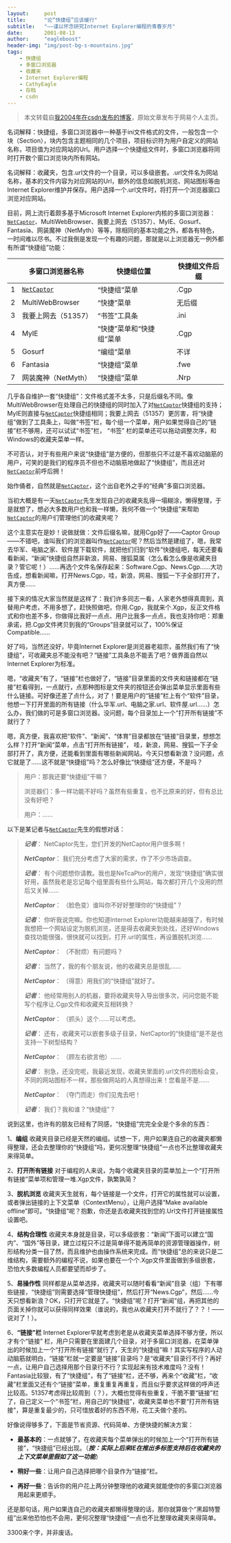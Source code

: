 ```yaml
---
layout:     post
title:      "论“快捷组”应该缓行"
subtitle:   "——谨以怀念研究Internet Explorer编程的青春岁月"
date:       2001-08-13
author:     "eagleboost"
header-img: "img/post-bg-s-mountains.jpg"
tags:
    - 快捷组
    - 多窗口浏览器
    - 收藏夹
    - Internet Explorer编程
    - CathyEagle
    - 存档
    - csdn
---
```


> 本文转载自[我2004年在csdn发布的博客](https://blog.csdn.net/CathyEagle/article/details/106259)，原始文章发布于网易个人主页。

名词解释：快捷组，多窗口浏览器中一种基于ini文件格式的文件，一般包含一个块（Section），块内包含主题相同的几个项目，项目标识符为用户自定义的网站名称，项目值为对应网站的Url。用户选择一个快捷组文件时，多窗口浏览器将同时打开数个窗口浏览块内所有网站。

名词解释：收藏夹，包含.url文件的一个目录，可以多级嵌套。.url文件名为网站名称，基本的文件内容为对应网站的Url，额外的信息如脱机浏览、网站图标等由Internet Explorer维护并保存。用户选择一个.url文件时，将打开一个浏览器窗口浏览对应网站。

目前，网上流行着颇多基于Microsoft Internet Explorer内核的多窗口浏览器：[`NetCaptor`](https://en.wikipedia.org/wiki/NetCaptor)、MultiWebBrowser、我要上网去（51357）、MyIE、Gosurf、Fantasia、网装魔神（NetMyth）等等，除相同的基本功能之外，都各有特色，一时间难以尽书。不过我倒是发现一个有趣的问题，那就是以上浏览器无一例外都有所谓“快捷组”功能：

||多窗口浏览器名称|快捷组位置|快捷组文件后缀|
|----|---------------|--------|------------|
|1|[`NetCaptor`](https://en.wikipedia.org/wiki/NetCaptor)|“快捷组”菜单|.Cgp |
|2|MultiWebBrowser|“快捷”菜单|无后缀 |
|3|我要上网去（51357）|“书签”工具条|.ini |
|4|MyIE|“快捷”菜单和“快捷组”菜单|.Cgp |
|5|Gosurf|“编组”菜单|不详 |
|6|Fantasia|“快捷组”菜单|.fwe |
|7|网装魔神（NetMyth）|“快捷组”菜单|.Nrp |

几乎各自维护一套“快捷组”：文件格式差不太多，只是后缀名不同。像MultiWebBrowser在处理自己的快捷组的同时加入了对[`NetCaptor`](https://en.wikipedia.org/wiki/NetCaptor)快捷组的支持；MyIE则直接与[`NetCaptor`](https://en.wikipedia.org/wiki/NetCaptor)快捷组相同；我要上网去（51357）更厉害，将“快捷组”做到了工具条上，叫做“书签”栏，每个组一个菜单，用户如果觉得自己的“链接”栏不够用，还可以试试“书签”栏， “书签” 栏的菜单还可以拖动调整次序，和Windows的收藏夹菜单一样。

不可否认，对于有些用户来说“快捷组”是方便的，但那些只不过是不喜欢动脑筋的用户，可笑的是我们的程序员不但也不动脑筋地做起了“快捷组”，而且还对[`NetCaptor`](https://en.wikipedia.org/wiki/NetCaptor)前呼后拥！

始作俑者，自然就是[`NetCaptor`](https://en.wikipedia.org/wiki/NetCaptor)，这个出自老外之手的“经典”多窗口浏览器。

当初大概是有一天[`NetCaptor`](https://en.wikipedia.org/wiki/NetCaptor)先生发现自己的收藏夹乱得一塌糊涂，懒得整理，于是就想了，想必大多数用户也和我一样懒，我何不做一个“快捷组”来帮助[`NetCaptor`](https://en.wikipedia.org/wiki/NetCaptor)的用户们管理他们的收藏夹呢？

这个主意实在是妙！说做就做：文件后缀名嘛，就用Cgp好了——Captor Group——不错吧，谁叫我们的浏览器叫作[`NetCaptor`](https://en.wikipedia.org/wiki/NetCaptor)呢？然后当然是建组了，嗯，我常去华军、电脑之家、软件屋下载软件，就把他们归到“软件”快捷组吧，每天还要看看新闻，“新闻”快捷组自然非新浪，网易、搜狐莫属（怎么看怎么像是收藏夹目录？管它呢！）……再选个文件名保存起来：Software.Cgp、News.Cgp……大功告成，想看新闻嘛，打开News.Cgp，哇，新浪，网易、搜狐一下子全部打开了，真方便…… 

接下来的情况大家当然就是这样了：我们许多同志一看，人家老外想得真周到，真替用户考虑，不用多想了，赶快照做吧，你用.Cgp，我就来个.Xgp，反正文件格式和你也差不多，你做得比我好一点点、用户比我多一点点，我也支持你吧：郑重承诺，把.Cgp文件拷贝到我的“Groups”目录就可以了，100%保证Compatible……

好了吗，当然还没好，毕竟Internet Explorer是浏览器老祖宗，虽然我们有了“快捷组”，可收藏夹总不能没有吧？“链接”工具条总不能丢了吧？做界面自然以Internet Explorer为标准。

嗯，“收藏夹”有了，“链接”栏也做好了，“链接”目录里面的文件夹和链接都在“链接”栏看得到，一点就行，点那种图标是文件夹的按钮还会弹出菜单显示里面有些什么链接。可好像还差了点什么，对了！要是用户的“链接”栏上有个“软件”目录，他想一下打开里面的所有链接（什么华军.url、电脑之家.url、软件屋.url……）怎么办，我们做的可是多窗口浏览器。没问题，每个目录加上一个“打开所有链接”不就行了？

嗯，真方便，我喜欢把“软件”、“新闻”、“体育”目录都放在“链接”目录里，想想怎么样？打开“新闻“菜单，点击“打开所有链接”， 哇，新浪，网易、搜狐一下子全部打开了，真方便，还能看到里面有哪些新闻网站，今天只想看新浪？没问题，点它就是了……这不就是“快捷组”吗？怎么好像比“快捷组”还方便，不是吗？

> 用户：那我还要“快捷组”干嘛？
> 
> 浏览器们：多一样功能不好吗？虽然有些重复，也不比原来的好，但有总比没有好吧？
> 
> 用户：……

以下是某记者与[`NetCaptor`](https://en.wikipedia.org/wiki/NetCaptor)先生的假想对话：

> ***记者***： NetCaptor先生，您们开发的NetCaptor用户很多啊！
> 
> ***NetCaptor***： 我们充分考虑了大家的需求，作了不少市场调查。 
> 
> ***记者***： 有个问题想你请教。我也是NeTcaPtor的用户，发现“快捷组”确实很好用，虽然我老是忘记每个组里面有些什么网站，每次都打开几个没用的然后又关掉…… 
> 
> ***NetCaptor***： （脸色变）谁叫你不好好整理你的“快捷组”？ 
> 
> ***记者***： 你听我说完嘛。你也知道Internet Explorer功能越来越强了，有时候我想把一个网站设定为脱机浏览，还是得去收藏夹到处找，还好Windows查找功能很强，很快就可以找到，打开.url的属性，再设置脱机浏览…… 
> 
> ***NetCaptor***： （不耐烦）有问题吗？ 
> 
> ***记者***： 当然了，我的有个朋友说，他的收藏夹总是很乱…… 
> 
> ***NetCaptor***： （得意）用我们的“快捷组”就好了。 
> 
> ***记者***： 他经常用别人的机器，要将收藏夹导入导出很多次，问问您能不能写个程序让.Cgp文件和收藏夹互相转换？ 
> 
> ***NetCaptor***： （抓头）这个……可以考虑。 
> 
> ***记者***： 还有，收藏夹可以嵌套多级子目录，NetCaptor的“快捷组”是不是也支持一下树型结构？ 
> 
> ***NetCaptor***： （顾左右欲言他）…… 
> 
> ***记者***： 别急，还没完呢，我最近发现，收藏夹里面的.url文件的图标会变，不同的网站图标不一样，那些做网站的人真想得出来！您看是不是…… 
> 
> ***NetCaptor***： （夺门而走）你们见鬼去吧！ 
> 
> ***记者***： 我们？我和谁？“快捷组”？ 

说到这里，也许有的朋友已经有了同感，“快捷组”完完全全是个多余的东西：

1、**编组** 收藏夹目录已经是天然的编组。试想一下，用户如果连自己的收藏夹都懒得整理，还会去整理你的“快捷组”吗，更何况整理“快捷组”一点也不比整理收藏夹来得简单。 

2、**打开所有链接** 对于编程的人来说，为每个收藏夹目录的菜单加上一个“打开所有链接”菜单项和管理一堆.Xgp文件，孰繁孰简？ 

3、**脱机浏览** 收藏夹天生就有，每个链接是一个文件，打开它的属性就可以设置，或者弹出链接的上下文菜单（ContextMenu），让用户选择“Make available offline”即可。“快捷组”呢？抱歉，你还是去收藏夹找到您的.Url文件打开链接属性设置吧。 

4、**结构合理性** 收藏夹本身就是目录，可以多级嵌套：“新闻”下面可以建立“国内”、“国外”等目录，建立过程只不过是简单得不能再简单的资源管理器操作，树形结构分类一目了然，而且维护也由操作系统来完成。而“快捷组”总的来说只是二维结构，需要额外的编程不说，如果也要在一个个.Xgp文件里面做到多级嵌套，恐怕大多数编程人员都要望而却步了。 

5、**易操作性** 同样都是从菜单选择，收藏夹可以随时看看“新闻”目录（组）下有哪些链接，“快捷组”则需要选择“管理快捷组”，然后打开“News.Cgp”，然后……今天只想看新浪？OK，只打开它就是了。“快捷组”呢？打开“新闻”组，再把其他的页面关掉你就可以获得同样效果（谁说的，我也从收藏夹打开不就行了？？！——说对了！）。 

6、**“链接”栏** Internet Explorer早就考虑到老是从收藏夹菜单选择不够方便，所以才有个“链接” 栏，用户只需要在里面建几个目录，对于多窗口浏览器，在菜单弹出的时候加上一个“打开所有链接”就行了，天生的“快捷组”嘛！其实写程序的人动动脑筋就明白，“链接”栏就一定要是“链接”目录吗？是“收藏夹”目录行不行？再好一点，让用户自己选择用那个目录行不行？实现起来有技术难度吗？没有！Fantasia比较狠，有了“快捷组”，有了“链接”栏，还不够，再来个“收藏”栏，“收藏”栏里面又还有个“链接”菜单，重复重复再重复，而且似乎要求这样做的呼声还比较高。51357考虑得比较周到（？），大概也觉得有些重复，干脆不要“链接”栏了，自己定义一个“书签”栏，用自己的“快捷组”，收藏夹菜单也不要“打开所有链接”，算是重复最少的，只可惜放着好的东西不用，花工夫做个差的。 

好像说得够多了，下面是节省资源、代码简单、方便快捷的解决方案：

+ **最基本的**：一点就够了，在收藏夹每个菜单弹出的时候加上一个“打开所有链接”，“快捷组”已经出现。（___按：实际上后来IE在推出多标签支持后在收藏夹的上下文菜单里假如了这一功能___）
  
+ **稍好一些**：让用户自己选择把哪个目录作为“链接”栏。
  
+ **再好一些**：告诉你的用户花上两分钟整理他的收藏夹就能使你的多窗口浏览器用起来更顺手。

还是那句话，用户如果连自己的收藏夹都懒得整理的话，那你就算做个“黑超特警组”出来他恐怕也不会用，更何况整理“快捷组”一点也不比整理收藏夹来得简单。

3300来个字，并非废话。